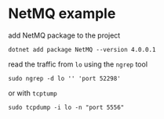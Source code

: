 # NetMQ example #

add NetMQ package to the project

    dotnet add package NetMQ --version 4.0.0.1

read the traffic from `lo` using the `ngrep` tool

    sudo ngrep -d lo '' 'port 52298'

or with `tcptump`

    sudo tcpdump -i lo -n "port 5556"
